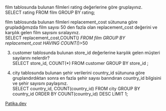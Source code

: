 film tablosunda bulunan filmleri rating değerlerine göre gruplayınız.\
SELECT rating FROM film
GROUP BY rating;


film tablosunda bulunan filmleri replacement_cost sütununa göre grupladığımızda film sayısı 50 den fazla olan replacement_cost değerini ve karşılık gelen film sayısını
sıralayınız.\
SELECT replacement_cost,COUNT(*) FROM film
GROUP BY replacement_cost
HAVING COUNT(*)>50



3. customer tablosunda bulunan store_id değerlerine karşılık gelen müşteri sayılarını nelerdir?\
SELECT store_id, COUNT(*) FROM customer
GROUP BY store_id ;


4. city tablosunda bulunan şehir verilerini country_id sütununa göre gruplandırdıktan sonra en fazla şehir sayısı barındıran country_id bilgisini ve şehir sayısını
paylaşınız.\
SELECT country_id, COUNT(country_id) FROM city
GROUP BY country_id
ORDER BY COUNT(country_id) DESC
LIMIT 1;


[Patika.dev](https://www.patika.dev/tr)
